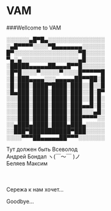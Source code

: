 # VAM
###Wellcome to VAM <br>

░░░░░░▄█▀█▄░░░░░░░░░░░░░░░<br>
░▄█▀▀▀▀░░░░▀█▄▄▄▄▄▄▄░░░░░░<br>
█▀░░░░░░░░░░░░░░░░░▀█░░░░░<br>
▀▄░▄░░░░░░░░░░░░░░░▄█░░░░░<br>
░█████▄▄▄▄▄██▄▄▄█▀▀█░░░░░░<br>
░█▀█░░░░▀░░░░░▀░░░░█▀▀▀▀▀█<br>
░█░███▄▄▄▄░░░▄▄▄▄▄██▀▀██░█<br>
░█░███░████▀████░███░░█░░█<br>
░█▄███░████░████░███░░█░█▀<br>
░░░███░████░████░███░░█░█░<br>
░░░███░████░████░███▄▄█░█░<br>
░░░███░████░████░███░░░▄█░<br>
░░░███░████░████░███▀▀▀▀░░<br>
░░▄███▄████░████▄███▄░░░░░<br>
░░███▀███████████▀███░░░░░<br>
░░░░▀▀▀██▄▄▄▄▄██▀▀▀░░░░░░░<br>

Тут должен быть Всеволод <br>
Андрей Бондал ヽ(￣～￣ )ノ <br>
Беляев Максим <br>
<br><br><br>
Сережа к нам хочет...
 <br>

Goodbye...
